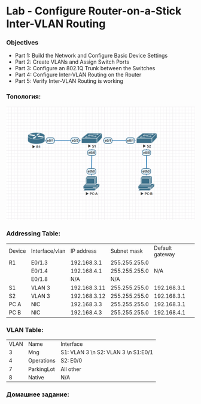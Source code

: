 #  Lab - Configure Router-on-a-Stick Inter-VLAN Routing


###  Objectives
+ Part 1: Build the Network and Configure Basic Device Settings
+ Part 2: Create VLANs and Assign Switch Ports
+ Part 3: Configure an 802.1Q Trunk between the Switches
+ Part 4: Configure Inter-VLAN Routing on the Router
+ Part 5: Verify Inter-VLAN Routing is working





### Топология:

![](./imgs/tp.png)


### Addressing Table:


<table>

<tr>
	<td>Device</td>
	<td>Interface/vlan</td>
	<td>IP address</td>
	<td>Subnet mask</td>
	<td>Default gateway</td>
</tr>

<tr>
        <td>R1</td>
        <td>E0/1.3</td>
	  <td>192.168.3.1</td>
	  <td>255.255.255.0</td>
	  <td rowspan="3">N/A</td>
</tr>

<tr>
	  <td></td>
        <td>E0/1.4</td>
	  <td>192.168.4.1</td>
	  <td>255.255.255.0</td>
</tr>

<tr>
        <td></td>
        <td>E0/1.8</td>
	  <td>N/A</td>
	  <td>N/A</td>
</tr>

<tr>
        <td>S1</td>
        <td>VLAN 3</td>
	  <td>192.168.3.11</td>
	  <td>255.255.255.0</td>
	  <td>192.168.3.1</td>
</tr>

<tr>
        <td>S2</td>
        <td>VLAN 3</td>
	  <td>192.168.3.12</td>
	  <td>255.255.255.0</td>
	  <td>192.168.3.1</td>
</tr>

<tr>
        <td>PC A</td>
        <td>NIC</td>
	  <td>192.168.3.3</td>
	  <td>255.255.255.0</td>
	  <td>192.168.3.1</td>
</tr>

<tr>
        <td>PC B</td>
        <td>NIC</td>
	  <td>192.168.4.3</td>
	  <td>255.255.255.0</td>
	  <td>192.168.4.1</td>
</tr>

</table>


### VLAN Table:

<table>

<tr>
	<td>VLAN</td>
	<td>Name</td>
	<td>Interface</td>
</tr>


<tr>
        <td>3</td>
        <td>Mng</td>
	  <td>S1: VLAN 3 \n S2: VLAN 3 \n S1:E0/1</td>
</tr>

<tr>
        <td>4</td>
        <td>Operations</td>
	  <td>S2: E0/0</td>
</tr>


<tr>
        <td>7</td>
        <td>ParkingLot</td>
	  <td>All other</td>
</tr>

<tr>
        <td>8</td>
        <td>Native</td>
	  <td>N/A</td>
</tr>

</table>


### Домашнее задание: